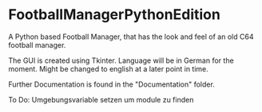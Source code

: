 # FootballManagerPythonEdition
A Python based Football Manager, that has the look and feel of an old C64 football manager.

The GUI is created using Tkinter.
Language will be in German for the moment. Might be changed to english at a later point in time.

Further Documentation is found in the "Documentation" folder.


To Do:
Umgebungsvariable setzen um module zu finden
